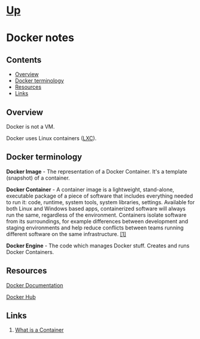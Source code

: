 # [Up](../README.md)

# Docker notes

## Contents

  * [Overview](#overview)
  * [Docker terminology](#docker-terminology)
  * [Resources](#resources)
  * [Links](#links)
  
## Overview

Docker is not a VM.

Docker uses Linux containers ([LXC](https://en.wikipedia.org/wiki/LXC)).

## Docker terminology

**Docker Image** - The representation of a Docker Container. It's a template
(snapshot) of a container.

**Docker Container** - A container image is a lightweight, stand-alone, 
executable package of a piece of software that includes everything needed to 
run it: code, runtime, system tools, system libraries, settings. Available for 
both Linux and Windows based apps, containerized software will always run the 
same, regardless of the environment. Containers isolate software from its 
surroundings, for example differences between development and staging 
environments and help reduce conflicts between teams running different 
software on the same infrastructure. [[1]](https://www.docker.com/what-container)

**Docker Engine** - The code which manages Docker stuff. Creates and runs Docker
Containers.

## Resources

[Docker Documentation](https://docs.docker.com)

[Docker Hub](https://hub.docker.com)

## Links
1. [What is a Container](https://www.docker.com/what-container)